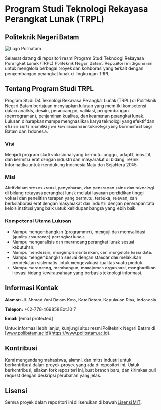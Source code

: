 # Program Studi Teknologi Rekayasa Perangkat Lunak (TRPL)
## Politeknik Negeri Batam

![Logo Polibatam](https://www.polibatam.ac.id/wp-content/uploads/2020/01/Logo-Polibatam.png)

Selamat datang di repositori resmi Program Studi Teknologi Rekayasa Perangkat Lunak (TRPL) Politeknik Negeri Batam. Repositori ini digunakan untuk mengelola berbagai proyek dan kolaborasi yang terkait dengan pengembangan perangkat lunak di lingkungan TRPL.

## Tentang Program Studi TRPL

Program Studi D4 Teknologi Rekayasa Perangkat Lunak (TRPL) di Politeknik Negeri Batam bertujuan menyiapkan lulusan yang memiliki kompetensi dalam analisis, desain, perancangan, validasi, pengembangan (pemrograman), penjaminan kualitas, dan keamanan perangkat lunak. Lulusan diharapkan mampu menghasilkan karya teknologi yang efektif dan efisien serta memiliki jiwa kewirausahaan teknologi yang bermanfaat bagi Batam dan Indonesia.

### Visi
Menjadi program studi vokasional yang bermutu, unggul, adaptif, inovatif, dan bermitra erat dengan industri dan masyarakat di bidang Teknik Informatika untuk mendukung Indonesia Maju dan Sejahtera 2045.

### Misi
Aktif dalam proses kreasi, penyebaran, dan penerapan sains dan teknologi di bidang rekayasa perangkat lunak melalui layanan pendidikan tinggi vokasi dan penelitian terapan yang bermutu, terbuka, relevan, dan berkolaborasi erat dengan masyarakat dan industri dengan penerapan tata kelola institusi yang baik untuk kehidupan bangsa yang lebih baik.

### Kompetensi Utama Lulusan
- Mampu mengembangkan (programmer), menguji dan memvalidasi (quality assurance) perangkat lunak.
- Mampu menganalisis dan merancang perangkat lunak sesuai kebutuhan.
- Mampu mendesain, mengimplementasikan, dan mengelola basis data.
- Mampu mengembangkan sesuai dengan standar dan melakukan pendekatan sistematis untuk mengevaluasi kualitas suatu produk.
- Mampu merancang, membangun, manajemen organisasi, menghasilkan inovasi bidang kewirausahaan yang berbasis teknologi informasi.

## Informasi Kontak

**Alamat:**
Jl. Ahmad Yani Batam Kota, Kota Batam, Kepulauan Riau, Indonesia

**Telepon:** +62-778-469858 Ext.1017

**Email:** [email protected]

Untuk informasi lebih lanjut, kunjungi situs resmi Politeknik Negeri Batam di [www.polibatam.ac.id](https://www.polibatam.ac.id).

## Kontribusi

Kami mengundang mahasiswa, alumni, dan mitra industri untuk berkontribusi dalam proyek-proyek yang ada di repositori ini. Untuk berkontribusi, silakan fork repositori ini, buat branch baru, dan kirimkan pull request dengan deskripsi perubahan yang jelas.

## Lisensi

Semua proyek dalam repositori ini dilisensikan di bawah [Lisensi MIT](LICENSE).
